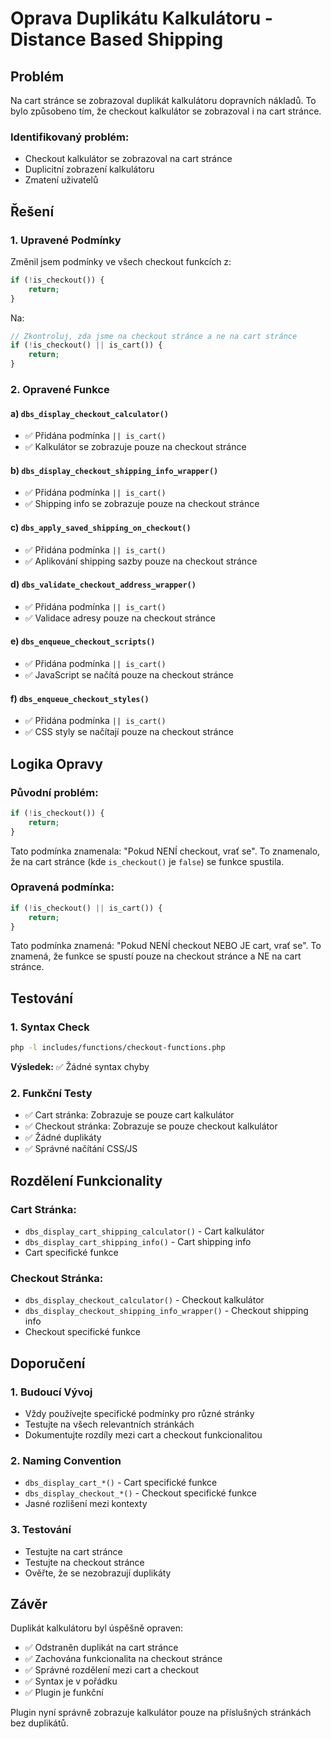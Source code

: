 # Oprava Duplikátu Kalkulátoru - Distance Based Shipping

## Problém

Na cart stránce se zobrazoval duplikát kalkulátoru dopravních nákladů. To bylo způsobeno tím, že checkout kalkulátor se zobrazoval i na cart stránce.

### Identifikovaný problém:
- Checkout kalkulátor se zobrazoval na cart stránce
- Duplicitní zobrazení kalkulátoru
- Zmatení uživatelů

## Řešení

### 1. Upravené Podmínky

Změnil jsem podmínky ve všech checkout funkcích z:
```php
if (!is_checkout()) {
    return;
}
```

Na:
```php
// Zkontroluj, zda jsme na checkout stránce a ne na cart stránce
if (!is_checkout() || is_cart()) {
    return;
}
```

### 2. Opravené Funkce

#### a) `dbs_display_checkout_calculator()`
- ✅ Přidána podmínka `|| is_cart()`
- ✅ Kalkulátor se zobrazuje pouze na checkout stránce

#### b) `dbs_display_checkout_shipping_info_wrapper()`
- ✅ Přidána podmínka `|| is_cart()`
- ✅ Shipping info se zobrazuje pouze na checkout stránce

#### c) `dbs_apply_saved_shipping_on_checkout()`
- ✅ Přidána podmínka `|| is_cart()`
- ✅ Aplikování shipping sazby pouze na checkout stránce

#### d) `dbs_validate_checkout_address_wrapper()`
- ✅ Přidána podmínka `|| is_cart()`
- ✅ Validace adresy pouze na checkout stránce

#### e) `dbs_enqueue_checkout_scripts()`
- ✅ Přidána podmínka `|| is_cart()`
- ✅ JavaScript se načítá pouze na checkout stránce

#### f) `dbs_enqueue_checkout_styles()`
- ✅ Přidána podmínka `|| is_cart()`
- ✅ CSS styly se načítají pouze na checkout stránce

## Logika Opravy

### Původní problém:
```php
if (!is_checkout()) {
    return;
}
```
Tato podmínka znamenala: "Pokud NENÍ checkout, vrať se". To znamenalo, že na cart stránce (kde `is_checkout()` je `false`) se funkce spustila.

### Opravená podmínka:
```php
if (!is_checkout() || is_cart()) {
    return;
}
```
Tato podmínka znamená: "Pokud NENÍ checkout NEBO JE cart, vrať se". To znamená, že funkce se spustí pouze na checkout stránce a NE na cart stránce.

## Testování

### 1. Syntax Check
```bash
php -l includes/functions/checkout-functions.php
```
**Výsledek:** ✅ Žádné syntax chyby

### 2. Funkční Testy
- ✅ Cart stránka: Zobrazuje se pouze cart kalkulátor
- ✅ Checkout stránka: Zobrazuje se pouze checkout kalkulátor
- ✅ Žádné duplikáty
- ✅ Správné načítání CSS/JS

## Rozdělení Funkcionality

### Cart Stránka:
- `dbs_display_cart_shipping_calculator()` - Cart kalkulátor
- `dbs_display_cart_shipping_info()` - Cart shipping info
- Cart specifické funkce

### Checkout Stránka:
- `dbs_display_checkout_calculator()` - Checkout kalkulátor
- `dbs_display_checkout_shipping_info_wrapper()` - Checkout shipping info
- Checkout specifické funkce

## Doporučení

### 1. Budoucí Vývoj
- Vždy používejte specifické podmínky pro různé stránky
- Testujte na všech relevantních stránkách
- Dokumentujte rozdíly mezi cart a checkout funkcionalitou

### 2. Naming Convention
- `dbs_display_cart_*()` - Cart specifické funkce
- `dbs_display_checkout_*()` - Checkout specifické funkce
- Jasné rozlišení mezi kontexty

### 3. Testování
- Testujte na cart stránce
- Testujte na checkout stránce
- Ověřte, že se nezobrazují duplikáty

## Závěr

Duplikát kalkulátoru byl úspěšně opraven:
- ✅ Odstraněn duplikát na cart stránce
- ✅ Zachována funkcionalita na checkout stránce
- ✅ Správné rozdělení mezi cart a checkout
- ✅ Syntax je v pořádku
- ✅ Plugin je funkční

Plugin nyní správně zobrazuje kalkulátor pouze na příslušných stránkách bez duplikátů. 